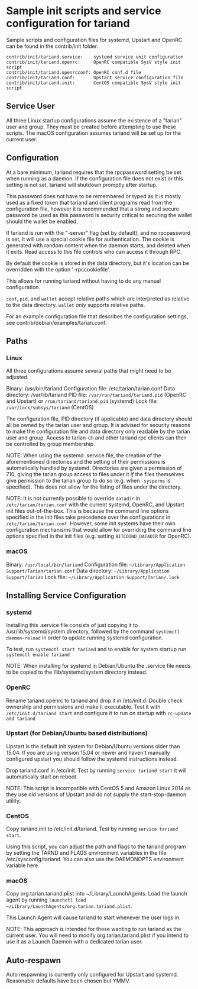 Sample init scripts and service configuration for tariand
==========================================================

Sample scripts and configuration files for systemd, Upstart and OpenRC
can be found in the contrib/init folder.

    contrib/init/tariand.service:    systemd service unit configuration
    contrib/init/tariand.openrc:     OpenRC compatible SysV style init script
    contrib/init/tariand.openrcconf: OpenRC conf.d file
    contrib/init/tariand.conf:       Upstart service configuration file
    contrib/init/tariand.init:       CentOS compatible SysV style init script

Service User
---------------------------------

All three Linux startup configurations assume the existence of a "tarian" user
and group.  They must be created before attempting to use these scripts.
The macOS configuration assumes tariand will be set up for the current user.

Configuration
---------------------------------

At a bare minimum, tariand requires that the rpcpassword setting be set
when running as a daemon.  If the configuration file does not exist or this
setting is not set, tariand will shutdown promptly after startup.

This password does not have to be remembered or typed as it is mostly used
as a fixed token that tariand and client programs read from the configuration
file, however it is recommended that a strong and secure password be used
as this password is security critical to securing the wallet should the
wallet be enabled.

If tariand is run with the "-server" flag (set by default), and no rpcpassword is set,
it will use a special cookie file for authentication. The cookie is generated with random
content when the daemon starts, and deleted when it exits. Read access to this file
controls who can access it through RPC.

By default the cookie is stored in the data directory, but it's location can be overridden
with the option '-rpccookiefile'.

This allows for running tariand without having to do any manual configuration.

`conf`, `pid`, and `wallet` accept relative paths which are interpreted as
relative to the data directory. `wallet` *only* supports relative paths.

For an example configuration file that describes the configuration settings,
see contrib/debian/examples/tarian.conf.

Paths
---------------------------------

### Linux

All three configurations assume several paths that might need to be adjusted.

Binary:              /usr/bin/tariand
Configuration file:  /etc/tarian/tarian.conf
Data directory:      /var/lib/tariand
PID file:            `/var/run/tariand/tariand.pid` (OpenRC and Upstart) or `/run/tariand/tariand.pid` (systemd)
Lock file:           `/var/lock/subsys/tariand` (CentOS)

The configuration file, PID directory (if applicable) and data directory
should all be owned by the tarian user and group.  It is advised for security
reasons to make the configuration file and data directory only readable by the
tarian user and group.  Access to tarian-cli and other tariand rpc clients
can then be controlled by group membership.

NOTE: When using the systemd .service file, the creation of the aforementioned
directories and the setting of their permissions is automatically handled by
systemd. Directories are given a permission of 710, giving the tarian group
access to files under it _if_ the files themselves give permission to the
tarian group to do so (e.g. when `-sysperms` is specified). This does not allow
for the listing of files under the directory.

NOTE: It is not currently possible to override `datadir` in
`/etc/tarian/tarian.conf` with the current systemd, OpenRC, and Upstart init
files out-of-the-box. This is because the command line options specified in the
init files take precedence over the configurations in
`/etc/tarian/tarian.conf`. However, some init systems have their own
configuration mechanisms that would allow for overriding the command line
options specified in the init files (e.g. setting `BITCOIND_DATADIR` for
OpenRC).

### macOS

Binary:              `/usr/local/bin/tariand`
Configuration file:  `~/Library/Application Support/Tarian/tarian.conf`
Data directory:      `~/Library/Application Support/Tarian`
Lock file:           `~/Library/Application Support/Tarian/.lock`

Installing Service Configuration
-----------------------------------

### systemd

Installing this .service file consists of just copying it to
/usr/lib/systemd/system directory, followed by the command
`systemctl daemon-reload` in order to update running systemd configuration.

To test, run `systemctl start tariand` and to enable for system startup run
`systemctl enable tariand`

NOTE: When installing for systemd in Debian/Ubuntu the .service file needs to be copied to the /lib/systemd/system directory instead.

### OpenRC

Rename tariand.openrc to tariand and drop it in /etc/init.d.  Double
check ownership and permissions and make it executable.  Test it with
`/etc/init.d/tariand start` and configure it to run on startup with
`rc-update add tariand`

### Upstart (for Debian/Ubuntu based distributions)

Upstart is the default init system for Debian/Ubuntu versions older than 15.04. If you are using version 15.04 or newer and haven't manually configured upstart you should follow the systemd instructions instead.

Drop tariand.conf in /etc/init.  Test by running `service tariand start`
it will automatically start on reboot.

NOTE: This script is incompatible with CentOS 5 and Amazon Linux 2014 as they
use old versions of Upstart and do not supply the start-stop-daemon utility.

### CentOS

Copy tariand.init to /etc/init.d/tariand. Test by running `service tariand start`.

Using this script, you can adjust the path and flags to the tariand program by
setting the TARND and FLAGS environment variables in the file
/etc/sysconfig/tariand. You can also use the DAEMONOPTS environment variable here.

### macOS

Copy org.tarian.tariand.plist into ~/Library/LaunchAgents. Load the launch agent by
running `launchctl load ~/Library/LaunchAgents/org.tarian.tariand.plist`.

This Launch Agent will cause tariand to start whenever the user logs in.

NOTE: This approach is intended for those wanting to run tariand as the current user.
You will need to modify org.tarian.tariand.plist if you intend to use it as a
Launch Daemon with a dedicated tarian user.

Auto-respawn
-----------------------------------

Auto respawning is currently only configured for Upstart and systemd.
Reasonable defaults have been chosen but YMMV.
